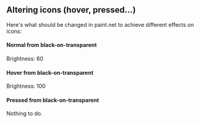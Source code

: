 ## Altering icons (hover, pressed...)
Here's what should be changed in paint.net to achieve different effects on icons:
#### Normal from black-on-transparent
Brightness: 60
#### Hover from black-on-transparent
Brightness: 100
#### Pressed from black-on-transparent
Nothing to do.
